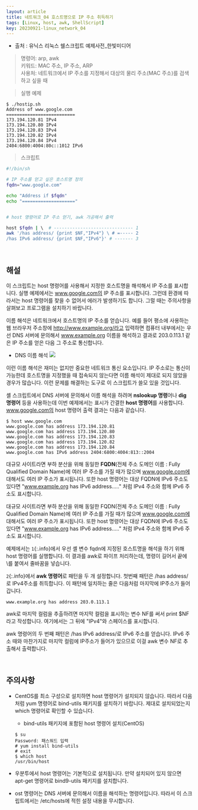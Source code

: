 ```yaml
---
layout: article
title: 네트워크_04 호스트명으로 IP 주소 취득하기
tags: [Linux, host, awk, ShellScript]
key: 20230921-linux_network_04
---
```


- 출처 : 유닉스 리눅스 쉘스크립트 예제사전_한빛미디어

> 명령어: arp, awk  
> 키워드: MAC 주소, IP 주소, ARP   
> 사용처: 네트워크에서 IP 주소를 지정해서 대상의 물리 주소(MAC 주소)를 검색하고 싶을 때  

> 실행 예제  

```
$ ./hostip.sh
Address of www.google.com
==========================
173.194.120.81 IPv4
173.194.120.80 IPv4
173.194.120.83 IPv4
173.194.120.82 IPv4
173.194.120.84 IPv4
2404:6800:4004:80c::1012 IPv6
```

> 스크립트

```bash
#!/bin/sh

# IP 주소를 얻고 싶은 호스트명 정의
fqdn="www.google.com"

echo "Address if $fqdn"
echo "===================="


# host 명령어로 IP 주소 얻기, awk 가공해서 출력

host $fqdn | \  # ------------------------------ 1
awk '/has address/ {print $NF,"IPv4"} \ # =----- 2
/has IPv6 address/ {print $NF,"IPv6"}' # ------- 3
```

&nbsp;
&nbsp;

## **해설** 

이 스크립트는 host 명령어를 사용해서 지정한 호스트명을 해석해서 IP 주소를 표시합니다. 실행 예제에서는 www.google.com의 IP 주소를 표시합니다. 그런데 환경에 따라서는 host 명령어를 찾을 수 없어서 에러가 발생하기도 합니다. 그럴 때는 주의사항을 살펴보고 프로그램을 설치하기 바랍니다.

이름 해석은 네트워크에서 호스트명의 IP 주소를 얻습니다. 예를 들어 평소에 사용하는 웹 브라우저 주소창에 http://www.example.org/라고 입력하면 컴퓨터 내부에서는 우선 DNS 서버에 문의해서 www.example.org 이름을 해석하고 결과로 203.0.113.1 같은 IP 주소를 얻은 다음 그 주소로 통신합니다. 

- DNS 이름 해석
<img src='http://drive.google.com/uc?export=view&id=1kk6J1xLzA6d_7Zb5itJhLwjLFgCaFrXs' /><br>

이런 이름 해석은 재미는 없지만 중요한 네트워크 통신 요소입니다. IP 주소로는 통신이 가능한데 호스트명을 지정했을 때 접속되지 않는다면 이름 해석이 제대로 되지 않았을 경우가 많습니다. 이런 문제를 해결하는 도구로 이 스크립트가 쓸모 있을 것입니다.

셸 스크립트에서 DNS 서버에 문의해서 이름 해석을 하려며 **nslookup 명령**어나 **dig 명령어** 등을 사용하는데 이번 예제에서는 표시가 간결한 **host 명령어**를 사용합니다. www.google.com의 host 명령어 출력 결과는 다음과 같습니다. 

```
$ host www.google.com
www.google.com has address 173.194.120.81
www.google.com has address 173.194.120.80
www.google.com has address 173.194.120.83
www.google.com has address 173.194.120.82
www.google.com has address 173.194.120.84
www.google.com has IPv6 address 2404:6800:4004:813::2004
```

대규모 사이트라면 부하 분산을 위해 동일한 **FQDN**(전체 주소 도메인 이름 : Fully Qualified Domain Name)에 여러 IP 주소를 가질 때가 많으며 www.google.com에 대해서도 여러 IP 주소가 표시됩니다. 또한 host 명령어는 대상 FQDN에 IPv6 주소도 있다면 "www.example.org has IPv6 address....." 처럼 IPv4 주소와 함께 IPv6 주소도 표시합니다.

대규모 사이트라면 부하 분산을 위해 동일한 FQDN(전체 주소 도메인 이름 : Fully Qualified Domain Name)에 여러 IP 주소를 가질 때가 많으며 www.google.com에 대해서도 여러 IP 주소가 표시됩니다. 또한 host 명령어는 대상 FQDN에 IPv6 주소도 있다면 "www.example.org has IPv6 address....." 처럼 IPv4 주소와 함께 IPv6 주소도 표시합니다.

예제에서는 `1`{:.info}에서 우선 셸 변수 fqdn에 지정된 호스트명을 해석을 하기 위해 host 명령어를 실행합니다. 이 결과를 awk로 파이프 처리하는데, 명령이 길어서 끝에 \를 붙여서 줄바꿈을 넣습니다.

`2`{:.info}에서 **awk 명령어**로 패턴을 두 개 설정합니다. 첫번째 패턴은 /has address/로 IPv4주소를 취득합니다. 이 패턴에 일치하는 줄은 다음처럼 마지막에 IP주소가 들어갑니다.

```
www.example.org has address 203.0.113.1
```

awk로 마지막 컬럼을 추출하려면 마지막 컬럼을 표시하는 변수 NF를 써서 print $NF라고 작성합니다. 여기에서는 그 뒤에 "IPv4"와 스페이스를 표시합니다.

awk 명령어의 두 번째 패턴은 /has IPv6 address/로 IPv6 주소를 얻습니다. IPv6 주소 때와 마찬가지로 마지막 컬럼에 IP주소가 들어가 있으므로 이걸 awk 변수 NF로 추출해서 출력합니다.

&nbsp;
&nbsp;

## **주의사항**
 
- CentOS를 최소 구성으로 설치하면 host 명령어가 설치되지 않습니다. 따라서 다음처럼 yum 명령어로 bind-utils 패키지를 설치하기 바랍니다. 제대로 설치되었는지 which 명령어로 확인할 수 있습니다.

  - bind-utils 패키지에 포함된 host 명령어 설치(CentOS)

  ```
  $ su
  Password: 패스워드 입력
  # yum install bind-utils
  # exit
  $ which host
  /usr/bin/host
  ```
- 우분투에서 host 명령어는 기본적으로 설치됩니다. 만약 설치되어 있지 않으면 apt-get 명령어로 bind9-utils 패키지를 설치합니다.

- ost 명령어는 DNS 서버에 문의해서 이름을 해석하는 명령어입니다. 따라서 이 스크립트에서는 /etc/hosts에 적힌 설정 내용을 무시합니다.

